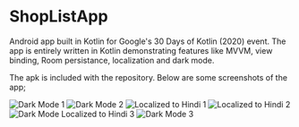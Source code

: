 # ShopListApp
 Android app built in Kotlin for Google's 30 Days of Kotlin (2020) event. The app is entirely written in Kotlin demonstrating features like MVVM, view binding, Room persistance, localization and dark mode.
 
The apk is included with the repository. Below are some screenshots of the app;

![Dark Mode 1](https://raw.githubusercontent.com/mdnaseemashraf/ShopListApp/master/screenshots/Screenshot_20200607-221613_ShopList.jpg)
![Dark Mode 2](https://raw.githubusercontent.com/mdnaseemashraf/ShopListApp/master/screenshots/Dark%20Mode%203.jpg)
![Localized to Hindi 1](https://raw.githubusercontent.com/mdnaseemashraf/ShopListApp/master/screenshots/Hindi%20Localization.jpg)
![Localized to Hindi 2](https://raw.githubusercontent.com/mdnaseemashraf/ShopListApp/master/screenshots/Hindi%20Localization%202.jpg)
![Dark Mode Localized to Hindi 3](https://raw.githubusercontent.com/mdnaseemashraf/ShopListApp/master/screenshots/Dark%20Mode.jpg)
![Dark Mode 3](https://raw.githubusercontent.com/mdnaseemashraf/ShopListApp/master/screenshots/Dark%20Mode%202.jpg)
